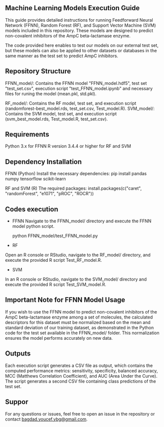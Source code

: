 Machine Learning Models Execution Guide
-

This guide provides detailed instructions for running Feedforward Neural Network (FFNN), Random Forest (RF), and Support Vector Machine (SVM) models included in this repository. These models are designed to predict non-covalent inhibitors of the AmpC beta-lactamase enzyme.

The code provided here enables to test our models on our external test set, but these models can also be applied to other datasets or databases in the same manner as the test set to predict AmpC inhibitors.


Repository Structure 
-
FFNN_model/: Contains the FFNN model "FFNN_model.hdf5", test set "test_set.csv", execution script "test_FFNN_model.ipynb" and necessary files for runing the model (mean.pkl, std.pkl).

RF_model/: Contains the RF model, test set, and execution script (randomforest-best_model.rds, test_set.csv, Test_model.R).
SVM_model/: Contains the SVM model, test set, and execution script (svm_best_model.rds, Test_model.R, test_set.csv).

Requirements
-
Python 3.x for FFNN
R version 3.4.4 or higher for RF and SVM



Dependency Installation
-
FFNN (Python)
Install the necessary dependencies:
    pip install pandas numpy tensorflow scikit-learn

RF and SVM (R)
The required packages:
    install.packages(c("caret", "randomForest", "e1071", "pROC", "ROCR"))


Codes execution 
-
- FFNN
Navigate to the FFNN_model/ directory and execute the FFNN model python script.

    python FFNN_model/test_FFNN_model.py

- RF

Open an R console or RStudio, navigate to the RF_model/ directory, and execute the provided R script Test_RF_model.R.

- SVM

In an R console or RStudio, navigate to the SVM_model/ directory and execute the provided R script Test_SVM_model.R.



Important Note for FFNN Model Usage 
-
If you wish to use the FFNN model to predict non-covalent inhibitors of the AmpC beta-lactamase enzyme among a set of molecules, the calculated descriptors for this dataset must be normalized based on the mean and standard deviation of our training dataset, as demonstrated in the Python code for the test set available in the FFNN_model/ folder. This normalization ensures the model performs accurately on new data.


Outputs 
-
Each execution script generates a CSV file as output, which contains the computed performance metrics: sensitivity, specificity, balanced accuracy, MCC (Matthews Correlation Coefficient), and AUC (Area Under the Curve).
The script generates a second CSV file containing class predictions of the test set.




Suppor
-
For any questions or issues, feel free to open an issue in the repository or contact bagdad.youcef.ybg@gmail.com.
